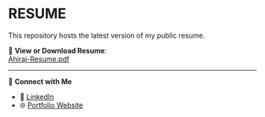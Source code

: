 # RESUME

This repository hosts the latest version of my public resume.

📄 **View or Download Resume**:  
[Ahiraj-Resume.pdf](https://ahiraj-k.github.io/resume/Ahiraj-Resume.pdf)

---

🔗 **Connect with Me**  
- 💼 [LinkedIn](https://www.linkedin.com/in/ahiraj-k/)  
- 🌐 [Portfolio Website](https://ahiraj.vercel.app/)

